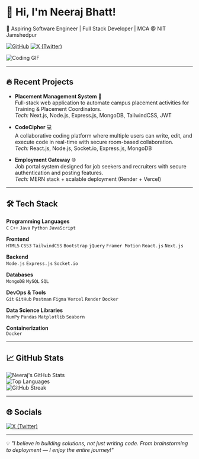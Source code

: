 # 👋 Hi, I'm Neeraj Bhatt!  

🚀 Aspiring Software Engineer | Full Stack Developer | MCA @ NIT Jamshedpur  

[![GitHub](https://img.shields.io/badge/GitHub-Follow-black?logo=github)](https://github.com/neerajbhatt99) 
[![X (Twitter)](https://img.shields.io/badge/X-Follow-000000?logo=twitter&logoColor=white)](https://x.com/voidogic)  

![Coding GIF](https://media.giphy.com/media/ZVik7pBtu9dNS/giphy.gif)

---

## 🔥 Recent Projects  

- **Placement Management System** 🎯  
  Full-stack web application to automate campus placement activities for Training & Placement Coordinators.  
  *Tech:* Next.js, Node.js, Express.js, MongoDB, TailwindCSS, JWT  

- **CodeCipher** 💻  
  A collaborative coding platform where multiple users can write, edit, and execute code in real-time with secure room-based collaboration.  
  *Tech:* React.js, Node.js, Socket.io, Express.js, MongoDB  

- **Employment Gateway** 🌐  
  Job portal system designed for job seekers and recruiters with secure authentication and posting features.  
  *Tech:* MERN stack + scalable deployment (Render + Vercel)  

---

## 🛠️ Tech Stack  

**Programming Languages**  
`C` `C++` `Java` `Python` `JavaScript`  

**Frontend**  
`HTML5` `CSS3` `TailwindCSS` `Bootstrap` `jQuery` `Framer Motion` `React.js` `Next.js`  

**Backend**  
`Node.js` `Express.js` `Socket.io`  

**Databases**  
`MongoDB` `MySQL` `SQL`  

**DevOps & Tools**  
`Git` `GitHub` `Postman` `Figma` `Vercel` `Render` `Docker`  

**Data Science Libraries**  
`NumPy` `Pandas` `Matplotlib` `Seaborn`  

**Containerization**  
`Docker`  

---

## 📈 GitHub Stats  

![Neeraj's GitHub Stats](https://github-readme-stats.vercel.app/api?username=neerajbhatt99&show_icons=true&theme=tokyonight)  
![Top Languages](https://github-readme-stats.vercel.app/api/top-langs/?username=neerajbhatt99&layout=compact&theme=tokyonight)  
![GitHub Streak](https://streak-stats.demolab.com?user=neerajbhatt99&theme=tokyonight&hide_border=false)  

---

## 🌐 Socials  

[![X (Twitter)](https://img.shields.io/badge/X-Follow-000000?logo=twitter&logoColor=white)](https://x.com/voidogic)  

---

💡 *"I believe in building solutions, not just writing code. From brainstorming to deployment — I enjoy the entire journey!"*  
